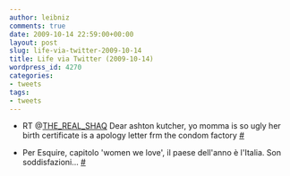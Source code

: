 ```yaml
---
author: leibniz
comments: true
date: 2009-10-14 22:59:00+00:00
layout: post
slug: life-via-twitter-2009-10-14
title: Life via Twitter (2009-10-14)
wordpress_id: 4270
categories:
- tweets
tags:
- tweets
---
```



	
  * RT @[THE_REAL_SHAQ](http://twitter.com/THE_REAL_SHAQ) Dear ashton kutcher, yo momma is so ugly her birth certificate is a apology letter frm the condom factory [#](http://twitter.com/leibniz/statuses/4856440704)

	
  * Per Esquire, capitolo 'women we love', il paese dell'anno è l'Italia. Son soddisfazioni... [#](http://twitter.com/leibniz/statuses/4867374687)


